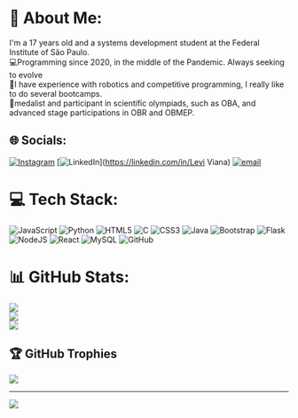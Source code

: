 # 💫 About Me:
I'm a 17 years old and a systems development student at the Federal Institute of São Paulo.<br>💻Programming since 2020, in the middle of the Pandemic. Always seeking to evolve<br>👾I have experience with robotics and competitive programming, I really like to do several bootcamps.<br>🥇medalist and participant in scientific olympiads, such as OBA, and advanced stage participations in OBR and OBMEP.<br>


## 🌐 Socials:
[![Instagram](https://img.shields.io/badge/Instagram-%23E4405F.svg?logo=Instagram&logoColor=white)](https://instagram.com/ops.levi) [![LinkedIn](https://img.shields.io/badge/LinkedIn-%230077B5.svg?logo=linkedin&logoColor=white)](https://linkedin.com/in/Levi Viana) [![email](https://img.shields.io/badge/Email-D14836?logo=gmail&logoColor=white)](mailto:viana.levi22@gmail.com) 

# 💻 Tech Stack:
![JavaScript](https://img.shields.io/badge/javascript-%23323330.svg?style=for-the-badge&logo=javascript&logoColor=%23F7DF1E) ![Python](https://img.shields.io/badge/python-3670A0?style=for-the-badge&logo=python&logoColor=ffdd54) ![HTML5](https://img.shields.io/badge/html5-%23E34F26.svg?style=for-the-badge&logo=html5&logoColor=white) ![C](https://img.shields.io/badge/c-%2300599C.svg?style=for-the-badge&logo=c&logoColor=white) ![CSS3](https://img.shields.io/badge/css3-%231572B6.svg?style=for-the-badge&logo=css3&logoColor=white) ![Java](https://img.shields.io/badge/java-%23ED8B00.svg?style=for-the-badge&logo=openjdk&logoColor=white) ![Bootstrap](https://img.shields.io/badge/bootstrap-%238511FA.svg?style=for-the-badge&logo=bootstrap&logoColor=white) ![Flask](https://img.shields.io/badge/flask-%23000.svg?style=for-the-badge&logo=flask&logoColor=white) ![NodeJS](https://img.shields.io/badge/node.js-6DA55F?style=for-the-badge&logo=node.js&logoColor=white) ![React](https://img.shields.io/badge/react-%2320232a.svg?style=for-the-badge&logo=react&logoColor=%2361DAFB) ![MySQL](https://img.shields.io/badge/mysql-4479A1.svg?style=for-the-badge&logo=mysql&logoColor=white) ![GitHub](https://img.shields.io/badge/github-%23121011.svg?style=for-the-badge&logo=github&logoColor=white)
# 📊 GitHub Stats:
![](https://github-readme-stats.vercel.app/api?username=leviviana21&theme=dark&hide_border=false&include_all_commits=true&count_private=false)<br/>
![](https://github-readme-streak-stats.herokuapp.com/?user=leviviana21&theme=dark&hide_border=false)<br/>
![](https://github-readme-stats.vercel.app/api/top-langs/?username=leviviana21&theme=dark&hide_border=false&include_all_commits=true&count_private=false&layout=compact)

## 🏆 GitHub Trophies
![](https://github-profile-trophy.vercel.app/?username=leviviana21&theme=radical&no-frame=true&no-bg=false&margin-w=4)

---
[![](https://visitcount.itsvg.in/api?id=leviviana21&icon=0&color=0)](https://visitcount.itsvg.in)

<!-- Proudly created with GPRM ( https://gprm.itsvg.in ) -->
